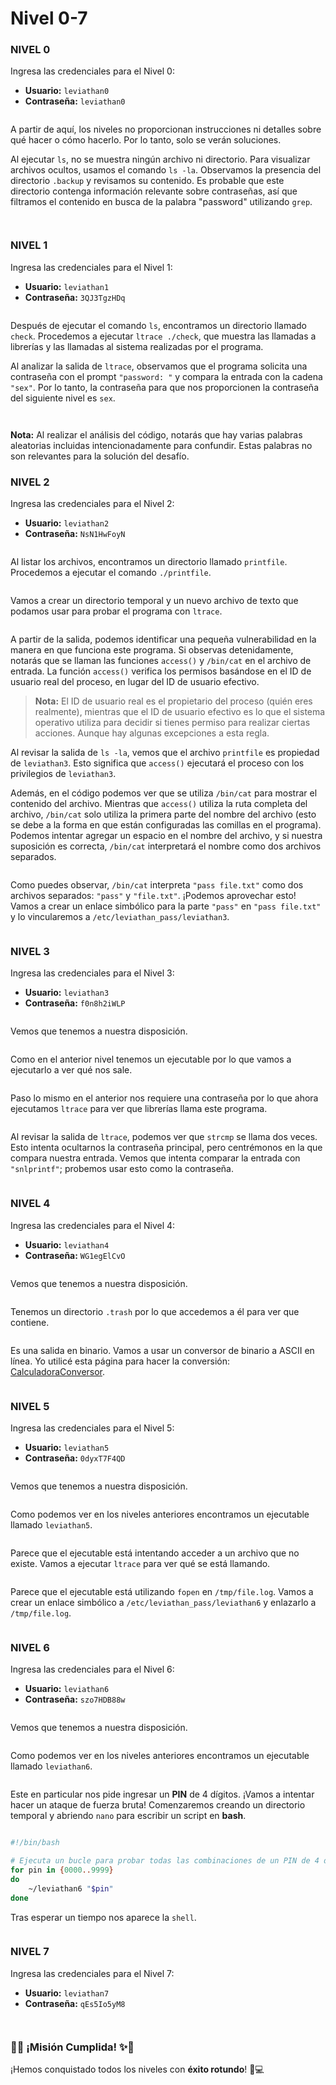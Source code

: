 # Nivel 0-7

### NIVEL 0

Ingresa las credenciales para el Nivel 0:

* **Usuario:** `leviathan0`
* **Contraseña:** `leviathan0`

<figure><img src="../../../.gitbook/assets/image (392).png" alt=""><figcaption></figcaption></figure>

A partir de aquí, los niveles no proporcionan instrucciones ni detalles sobre qué hacer o cómo hacerlo. Por lo tanto, solo se verán soluciones.

Al ejecutar `ls`, no se muestra ningún archivo ni directorio. Para visualizar archivos ocultos, usamos el comando `ls -la`. Observamos la presencia del directorio `.backup` y revisamos su contenido. Es probable que este directorio contenga información relevante sobre contraseñas, así que filtramos el contenido en busca de la palabra "password" utilizando `grep`.

<figure><img src="../../../.gitbook/assets/image (393).png" alt=""><figcaption></figcaption></figure>

<figure><img src="../../../.gitbook/assets/image (394).png" alt=""><figcaption></figcaption></figure>

### NIVEL 1

Ingresa las credenciales para el Nivel 1:

* **Usuario:** `leviathan1`
* **Contraseña:** `3QJ3TgzHDq`

<figure><img src="../../../.gitbook/assets/image (395).png" alt=""><figcaption></figcaption></figure>

Después de ejecutar el comando `ls`, encontramos un directorio llamado `check`. Procedemos a ejecutar `ltrace ./check`, que muestra las llamadas a librerías y las llamadas al sistema realizadas por el programa.

Al analizar la salida de `ltrace`, observamos que el programa solicita una contraseña con el prompt `"password: "` y compara la entrada con la cadena `"sex"`. Por lo tanto, la contraseña para que nos proporcionen la contraseña del siguiente nivel es `sex`.

<figure><img src="../../../.gitbook/assets/Captura de pantalla 2024-08-21 123212.png" alt=""><figcaption></figcaption></figure>

<figure><img src="../../../.gitbook/assets/image (396).png" alt=""><figcaption></figcaption></figure>

**Nota:** Al realizar el análisis del código, notarás que hay varias palabras aleatorias incluidas intencionadamente para confundir. Estas palabras no son relevantes para la solución del desafío.

### NIVEL 2

Ingresa las credenciales para el Nivel 2:

* **Usuario:** `leviathan2`
* **Contraseña:** `NsN1HwFoyN`

<figure><img src="../../../.gitbook/assets/image (397).png" alt=""><figcaption></figcaption></figure>

Al listar los archivos, encontramos un directorio llamado `printfile`. Procedemos a ejecutar el comando `./printfile`.

<figure><img src="../../../.gitbook/assets/image (398).png" alt=""><figcaption></figcaption></figure>

Vamos a crear un directorio temporal y un nuevo archivo de texto que podamos usar para probar el programa con `ltrace`.

<figure><img src="../../../.gitbook/assets/image (225).png" alt=""><figcaption></figcaption></figure>

A partir de la salida, podemos identificar una pequeña vulnerabilidad en la manera en que funciona este programa. Si observas detenidamente, notarás que se llaman las funciones `access()` y `/bin/cat` en el archivo de entrada. La función `access()` verifica los permisos basándose en el ID de usuario real del proceso, en lugar del ID de usuario efectivo.

> **Nota:** El ID de usuario real es el propietario del proceso (quién eres realmente), mientras que el ID de usuario efectivo es lo que el sistema operativo utiliza para decidir si tienes permiso para realizar ciertas acciones. Aunque hay algunas excepciones a esta regla.

Al revisar la salida de `ls -la`, vemos que el archivo `printfile` es propiedad de `leviathan3`. Esto significa que `access()` ejecutará el proceso con los privilegios de `leviathan3`.

Además, en el código podemos ver que se utiliza `/bin/cat` para mostrar el contenido del archivo. Mientras que `access()` utiliza la ruta completa del archivo, `/bin/cat` solo utiliza la primera parte del nombre del archivo (esto se debe a la forma en que están configuradas las comillas en el programa). Podemos intentar agregar un espacio en el nombre del archivo, y si nuestra suposición es correcta, `/bin/cat` interpretará el nombre como dos archivos separados.

<figure><img src="../../../.gitbook/assets/image (226).png" alt=""><figcaption></figcaption></figure>

Como puedes observar, `/bin/cat` interpreta `"pass file.txt"` como dos archivos separados: `"pass"` y `"file.txt"`. ¡Podemos aprovechar esto! Vamos a crear un enlace simbólico para la parte `"pass"` en `"pass file.txt"` y lo vincularemos a `/etc/leviathan_pass/leviathan3`.

<figure><img src="../../../.gitbook/assets/image (227).png" alt=""><figcaption></figcaption></figure>

### NIVEL 3

Ingresa las credenciales para el Nivel 3:

* **Usuario:** `leviathan3`
* **Contraseña:** `f0n8h2iWLP`

<figure><img src="../../../.gitbook/assets/image (228).png" alt=""><figcaption></figcaption></figure>

Vemos que tenemos a nuestra disposición.

<figure><img src="../../../.gitbook/assets/image (229).png" alt=""><figcaption></figcaption></figure>

Como en el anterior nivel tenemos un ejecutable por lo que vamos a ejecutarlo a ver qué nos sale.

<figure><img src="../../../.gitbook/assets/image (230).png" alt=""><figcaption></figcaption></figure>

Paso lo mismo en el anterior nos requiere una contraseña por lo que ahora ejecutamos `ltrace` para ver que librerías llama este programa.

<figure><img src="../../../.gitbook/assets/image (231).png" alt=""><figcaption></figcaption></figure>

Al revisar la salida de `ltrace`, podemos ver que `strcmp` se llama dos veces. Esto intenta ocultarnos la contraseña principal, pero centrémonos en la que compara nuestra entrada. Vemos que intenta comparar la entrada con `"snlprintf"`; probemos usar esto como la contraseña.

<figure><img src="../../../.gitbook/assets/image (233).png" alt=""><figcaption></figcaption></figure>

### NIVEL 4

Ingresa las credenciales para el Nivel 4:

* **Usuario:** `leviathan4`
* **Contraseña:** `WG1egElCvO`

<figure><img src="../../../.gitbook/assets/image (234).png" alt=""><figcaption></figcaption></figure>

Vemos que tenemos a nuestra disposición.

<figure><img src="../../../.gitbook/assets/image (235).png" alt=""><figcaption></figcaption></figure>

Tenemos un directorio `.trash` por lo que accedemos a él para ver que contiene.

<figure><img src="../../../.gitbook/assets/image (236).png" alt=""><figcaption></figcaption></figure>

Es una salida en binario. Vamos a usar un conversor de binario a ASCII en línea. Yo utilicé esta página para hacer la conversión: [CalculadoraConversor](https://www.calculadoraconversor.com/binario-a-ascii/#google\_vignette).&#x20;

<figure><img src="../../../.gitbook/assets/image (237).png" alt=""><figcaption></figcaption></figure>

### NIVEL 5

Ingresa las credenciales para el Nivel 5:

* **Usuario:** `leviathan5`
* **Contraseña:** `0dyxT7F4QD`

<figure><img src="../../../.gitbook/assets/image (238).png" alt=""><figcaption></figcaption></figure>

Vemos que tenemos a nuestra disposición.

<figure><img src="../../../.gitbook/assets/image (239).png" alt=""><figcaption></figcaption></figure>

Como podemos ver en los niveles anteriores encontramos un ejecutable llamado `leviathan5`.

<figure><img src="../../../.gitbook/assets/image (240).png" alt=""><figcaption></figcaption></figure>

Parece que el ejecutable está intentando acceder a un archivo que no existe. Vamos a ejecutar `ltrace` para ver qué se está llamando.

<figure><img src="../../../.gitbook/assets/image (241).png" alt=""><figcaption></figcaption></figure>

Parece que el ejecutable está utilizando `fopen` en `/tmp/file.log`. Vamos a crear un enlace simbólico a `/etc/leviathan_pass/leviathan6` y enlazarlo a `/tmp/file.log`.

<figure><img src="../../../.gitbook/assets/image (242).png" alt=""><figcaption></figcaption></figure>

### NIVEL 6

Ingresa las credenciales para el Nivel 6:

* **Usuario:** `leviathan6`
* **Contraseña:** `szo7HDB88w`

<figure><img src="../../../.gitbook/assets/image (243).png" alt=""><figcaption></figcaption></figure>

Vemos que tenemos a nuestra disposición.

<figure><img src="../../../.gitbook/assets/image (244).png" alt=""><figcaption></figcaption></figure>

Como podemos ver en los niveles anteriores encontramos un ejecutable llamado `leviathan6`.

<figure><img src="../../../.gitbook/assets/image (245).png" alt=""><figcaption></figcaption></figure>

Este en particular nos pide ingresar un **PIN** de 4 dígitos. ¡Vamos a intentar hacer un ataque de fuerza bruta! Comenzaremos creando un directorio temporal y abriendo `nano` para escribir un script en **bash**.

<figure><img src="../../../.gitbook/assets/image (246).png" alt=""><figcaption></figcaption></figure>

```bash
#!/bin/bash

# Ejecuta un bucle para probar todas las combinaciones de un PIN de 4 dígitos
for pin in {0000..9999}
do
    ~/leviathan6 "$pin"
done
```

Tras esperar un tiempo nos aparece la `shell`.

<figure><img src="../../../.gitbook/assets/image (247).png" alt=""><figcaption></figcaption></figure>

### NIVEL 7

Ingresa las credenciales para el Nivel 7:

* **Usuario:** `leviathan7`
* **Contraseña:** `qEs5Io5yM8`

<figure><img src="../../../.gitbook/assets/image (248).png" alt=""><figcaption></figcaption></figure>

<figure><img src="../../../.gitbook/assets/image (249).png" alt=""><figcaption></figcaption></figure>

### 🎉✨ ¡Misión Cumplida! ✨🎉

¡Hemos conquistado todos los niveles con **éxito rotundo**! 🚀💻

